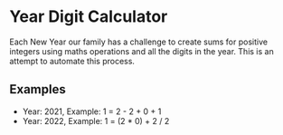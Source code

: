 # Year Digit Calculator

Each New Year our family has a challenge to create sums for positive integers using maths operations and all the digits in the year. This is an attempt to automate this process.

## Examples

- Year: 2021, Example: 1 = 2 - 2 + 0 + 1
- Year: 2022, Example: 1 = (2 * 0) + 2 / 2
